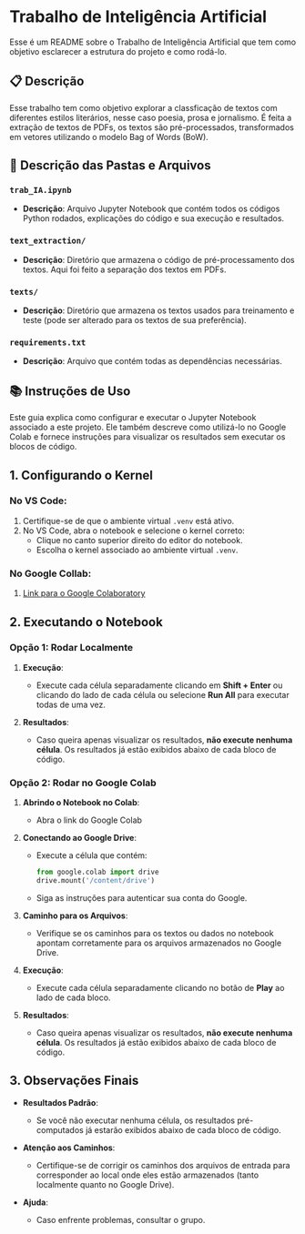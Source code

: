 # Trabalho de Inteligência Artificial
Esse é um README sobre o Trabalho de Inteligência Artificial que tem como objetivo esclarecer a estrutura do projeto e como rodá-lo.

## 📋 Descrição

Esse trabalho tem como objetivo explorar a classficação de textos com diferentes estilos literários, nesse caso poesia, prosa e jornalismo. 
É feita a extração de textos de PDFs, os textos são pré-processados, transformados em vetores utilizando o modelo Bag of Words (BoW).

## 💾 Descrição das Pastas e Arquivos 


### `trab_IA.ipynb`
- **Descrição**: Arquivo Jupyter Notebook que contém todos os códigos Python rodados, explicações do código e sua execução e resultados.

### `text_extraction/`
- **Descrição**: Diretório que armazena o código de pré-processamento dos textos. Aqui foi feito a separação dos textos em PDFs.

### `texts/`
- **Descrição**: Diretório que armazena os textos usados para treinamento e teste (pode ser alterado para os textos de sua preferência).

### `requirements.txt`
- **Descrição**: Arquivo que contém todas as dependências necessárias.



## 📚 Instruções de Uso

Este guia explica como configurar e executar o Jupyter Notebook associado a este projeto. Ele também descreve como utilizá-lo no Google Colab e fornece instruções para visualizar os resultados sem executar os blocos de código.


## 1. Configurando o Kernel

### No VS Code:
1. Certifique-se de que o ambiente virtual `.venv` está ativo.
2. No VS Code, abra o notebook e selecione o kernel correto:
   - Clique no canto superior direito do editor do notebook.
   - Escolha o kernel associado ao ambiente virtual `.venv`.

### No Google Collab:
1. [Link para o Google Colaboratory](https://colab.research.google.com/drive/1A8UXsCPunnOYvXdtGxqDmbJ8TsHRd399?usp=sharing) 


## 2. Executando o Notebook

### Opção 1: Rodar Localmente
1. **Execução**:
   - Execute cada célula separadamente clicando em **Shift + Enter** ou clicando do lado de cada célula ou selecione **Run All** para executar todas de uma vez.

2. **Resultados**:
   - Caso queira apenas visualizar os resultados, **não execute nenhuma célula**. Os resultados já estão exibidos abaixo de cada bloco de código.


### Opção 2: Rodar no Google Colab
1. **Abrindo o Notebook no Colab**:
   - Abra o link do Google Colab

2. **Conectando ao Google Drive**:
   - Execute a célula que contém:
     ```python
     from google.colab import drive
     drive.mount('/content/drive')
     ```
   - Siga as instruções para autenticar sua conta do Google.

3. **Caminho para os Arquivos**:
   - Verifique se os caminhos para os textos ou dados no notebook apontam corretamente para os arquivos armazenados no Google Drive.

4. **Execução**:
   - Execute cada célula separadamente clicando no botão de **Play** ao lado de cada bloco.

5. **Resultados**:
   - Caso queira apenas visualizar os resultados, **não execute nenhuma célula**. Os resultados já estão exibidos abaixo de cada bloco de código.


## 3. Observações Finais

- **Resultados Padrão**:
  - Se você não executar nenhuma célula, os resultados pré-computados já estarão exibidos abaixo de cada bloco de código.
  
- **Atenção aos Caminhos**:
  - Certifique-se de corrigir os caminhos dos arquivos de entrada para corresponder ao local onde eles estão armazenados (tanto localmente quanto no Google Drive).

- **Ajuda**:
  - Caso enfrente problemas, consultar o grupo.

